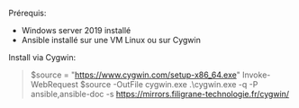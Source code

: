Prérequis:

- Windows server 2019 installé
- Ansible installé sur une VM Linux ou sur Cygwin

Install via Cygwin:

> $source = "https://www.cygwin.com/setup-x86_64.exe"
> Invoke-WebRequest $source -OutFile cygwin.exe
> .\cygwin.exe -q -P ansible,ansible-doc -s https://mirrors.filigrane-technologie.fr/cygwin/

